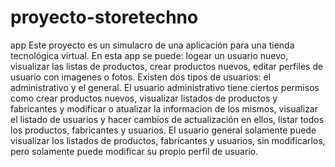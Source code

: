 # proyecto-storetechno
app
Este proyecto es un simulacro de una aplicación para una tienda tecnológica virtual.
En esta app se puede: logear un usuario nuevo, visualizar las listas de productos, crear productos nuevos, editar perfiles de usuario con imagenes o fotos.
Existen dos tipos de usuarios: el administrativo y el general.
El usuario administrativo tiene ciertos permisos como crear productos nuevos, visualizar listados de productos y fabricantes y modificar o atualizar la informacion de los mismos, visualizar el listado de usuarios y hacer cambios de actualización en ellos, listar todos los productos, fabricantes y usuarios.
El usuario general solamente puede visualizar los listados de productos, fabricantes y usuarios, sin modificarlos, pero solamente puede modificar su propio perfil de usuario.
